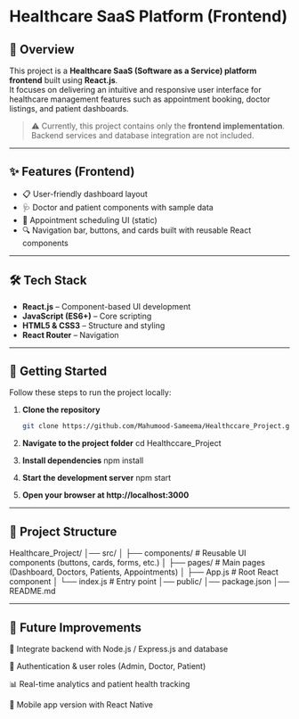 # Healthcare SaaS Platform (Frontend)

## 📌 Overview
This project is a **Healthcare SaaS (Software as a Service) platform frontend** built using **React.js**.  
It focuses on delivering an intuitive and responsive user interface for healthcare management features such as appointment booking, doctor listings, and patient dashboards.  

> ⚠️ Currently, this project contains only the **frontend implementation**. Backend services and database integration are not included.

---

## ✨ Features (Frontend)
- 📋 User-friendly dashboard layout  
- 🩺 Doctor and patient components with sample data  
- 📅 Appointment scheduling UI (static)  
- 🔍 Navigation bar, buttons, and cards built with reusable React components  

---

## 🛠️ Tech Stack
- **React.js** – Component-based UI development  
- **JavaScript (ES6+)** – Core scripting  
- **HTML5 & CSS3** – Structure and styling  
- **React Router**  – Navigation  


---

## 🚀 Getting Started
Follow these steps to run the project locally:

1. **Clone the repository**
   ```bash
   git clone https://github.com/Mahumood-Sameema/Healthccare_Project.git

2. **Navigate to the project folder**
    cd Healthccare_Project

3. **Install dependencies**
    npm install

4. **Start the development server**
    npm start

5. **Open your browser at http://localhost:3000**

---

## 📂 Project Structure
Healthcare_Project/
│── src/
│   ├── components/   # Reusable UI components (buttons, cards, forms, etc.)
│   ├── pages/        # Main pages (Dashboard, Doctors, Patients, Appointments)
│   ├── App.js        # Root React component
│   └── index.js      # Entry point
│── public/
│── package.json
│── README.md

---

## 📌 Future Improvements

🔗 Integrate backend with Node.js / Express.js and database

🔑 Authentication & user roles (Admin, Doctor, Patient)

📊 Real-time analytics and patient health tracking

📱 Mobile app version with React Native